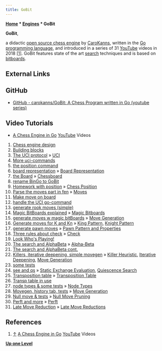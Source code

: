 ```yaml
---
title: GoBit
---
```

**[Home](Home "Home") * [Engines](Engines "Engines") * GoBit**

**GoBit**,

a didactic [open source chess engine](Category:Open_Source "Category:Open Source") by [CaroKanns](index.php?title=CaroKanns&action=edit&redlink=1 "CaroKanns (page does not exist)"), written in the [Go programming language](</Go_(Programming_Language)> "Go (Programming Language)"),
and introduced in a series of 31 [YouTube](https://en.wikipedia.org/wiki/YouTube) videos in 2018 <a id="cite-note-1" href="#cite-ref-1">[1]</a>.
GoBit features state of the art [search](Search "Search") techniques and is based on [bitboards](Bitboards "Bitboards").

## External Links

## GitHub

- [GitHub - carokanns/GoBit: A Chess Program written in Go (youtube series)](https://github.com/carokanns/GoBit)

## Video Tutorials

- [A Chess Engine in Go](https://www.youtube.com/playlist?list=PLftcy-r3mehgu4gikLTFoI1CXh2bHm3rf) [YouTube](https://en.wikipedia.org/wiki/YouTube) Videos

1. [Chess engine design](https://youtu.be/6fIbI3xXLA4)
1. [Building blocks](https://youtu.be/E_IJXvxmVU4)
1. [The UCI protocol](https://youtu.be/YHnPabW6CH8) » [UCI](UCI "UCI")
1. [More uci-commands](https://youtu.be/ght-J8RVsAs)
1. [the position command](https://youtu.be/s0cwrQqzEaI)
1. [board representation](https://youtu.be/ti3DQhFHxvs) » [Board Representation](Board_Representation "Board Representation")
1. [the Board](https://youtu.be/VJo0U-drWl4) » [Chessboard](Chessboard "Chessboard")
1. [rename BinGo to GoBit](https://youtu.be/ZhZpI6Iossg)
1. [Homework with position](https://youtu.be/QX3_DkzTHyw) » [Chess Position](Chess_Position "Chess Position")
1. [Parse the moves part in fen](https://youtu.be/OfW419qH5_E) » [Moves](Moves "Moves")
1. [Make move on board](https://youtu.be/86HIOh1OndI)
1. [handle the UCI go-command](https://youtu.be/3ayWFfF7Jio)
1. [generate rook moves (simple)](https://youtu.be/-VIkGyvowQQ)
1. [Magic BitBoards explained](https://youtu.be/pEPEWXiAqZs) » [Magic Bitboards](Magic_Bitboards "Magic Bitboards")
1. [generate moves w magic bitBoards](https://youtu.be/hbjE8oT-9Cw) » [Move Generation](Move_Generation "Move Generation")
1. [Generate moves for K and Kn](https://youtu.be/723kT7mWe2s) » [King Pattern](King_Pattern "King Pattern"), [Knight Pattern](Knight_Pattern "Knight Pattern")
1. [generate pawn moves](https://youtu.be/LySvdmMXQYI) » [Pawn Pattern and Properties](Pawn_Pattern_and_Properties "Pawn Pattern and Properties")
1. [Three rules about check](https://youtu.be/JJ_OJFM-z5E) » [Check](Check "Check")
1. [Look Who's Playing!](https://youtu.be/pnZNYd6l4NE)
1. [The search and AlphaBeta](https://youtu.be/djdN9-qO0Hk) » [Alpha-Beta](Alpha-Beta "Alpha-Beta")
1. [The search and AlphaBeta cont.](https://youtu.be/inWCU22fS1U)
1. [Killers, iterative deepening, simple movegen](https://youtu.be/S1GUNvnCyYE) » [Killer Heuristic](Killer_Heuristic "Killer Heuristic"), [Iterative Deepening](Iterative_Deepening "Iterative Deepening"), [Move Generation](Move_Generation "Move Generation")
1. [some tests](https://youtu.be/71y7GWqP_Tk)
1. [see and qs](https://youtu.be/xF1g5eWT3yw) » [Static Exchange Evaluation](Static_Exchange_Evaluation "Static Exchange Evaluation"), [Quiescence Search](Quiescence_Search "Quiescence Search")
1. [Transposition table](https://youtu.be/OMSi1ryRlCg) » [Transposition Table](Transposition_Table "Transposition Table")
1. [Transp table in use](https://youtu.be/Kt5iVhj8eD0)
1. [node types & some tests](https://youtu.be/vJWH7qsXJsU) » [Node Types](Node_Types "Node Types")
1. [Movegen, history tab, tests](https://youtu.be/nNkGXZCrJzQ) » [Move Generation](Move_Generation "Move Generation")
1. [Null move & tests](https://youtu.be/cy7EzLbmzMM) » [Null Move Pruning](Null_Move_Pruning "Null Move Pruning")
1. [Perft and more](https://youtu.be/09JSkuW8vcA) » [Perft](Perft "Perft")
1. [Late Move Reduction](https://youtu.be/ET9x5iExDM8) » [Late Move Reductions](Late_Move_Reductions "Late Move Reductions")

## References

1. <a id="cite-ref-1" href="#cite-note-1">↑</a> [A Chess Engine in Go](https://www.youtube.com/playlist?list=PLftcy-r3mehgu4gikLTFoI1CXh2bHm3rf) [YouTube](https://en.wikipedia.org/wiki/YouTube) Videos

**[Up one Level](Engines "Engines")**


